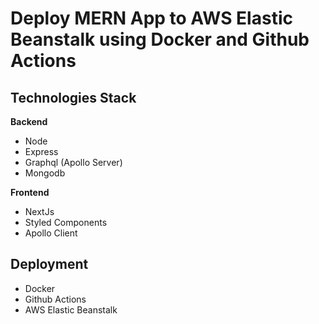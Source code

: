 # Deploy MERN App to AWS Elastic Beanstalk using Docker and Github Actions

## Technologies Stack

**Backend**
- Node
- Express
- Graphql (Apollo Server)
- Mongodb

**Frontend**
- NextJs
- Styled Components
- Apollo Client

## Deployment
- Docker
- Github Actions
- AWS Elastic Beanstalk
